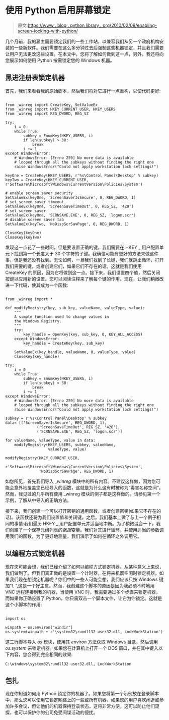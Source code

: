 # 使用 Python 启用屏幕锁定

> 原文:[https://www . blog . python library . org/2010/02/09/enabling-screen-locking-with-python/](https://www.blog.pythonlibrary.org/2010/02/09/enabling-screen-locking-with-python/)

几个月前，我的雇主需要锁定我们的一些工作站，以兼容我们从另一个政府机构安装的一些新软件。我们需要在这么多分钟过去后强制这些机器锁定，并且我们需要让用户无法更改这些设置。在本文中，您将了解如何做到这一点，另外，我还将向您展示如何使用 Python 按需锁定您的 Windows 机器。

## 黑进注册表锁定机器

首先，我们来看看我的原始脚本，然后我们将对它进行一点重构，以使代码更好:

```

from _winreg import CreateKey, SetValueEx
from _winreg import HKEY_CURRENT_USER, HKEY_USERS
from _winreg import REG_DWORD, REG_SZ

try:
    i = 0
    while True:
        subkey = EnumKey(HKEY_USERS, i)
        if len(subkey) > 30:
            break
        i += 1
except WindowsError:
    # WindowsError: [Errno 259] No more data is available
    # looped through all the subkeys without finding the right one
    raise WindowsError("Could not apply workstation lock settings!")

keyOne = CreateKey(HKEY_USERS, r'%s\Control Panel\Desktop' % subkey)
keyTwo = CreateKey(HKEY_CURRENT_USER, r'Software\Microsoft\Windows\CurrentVersion\Policies\System')

# enable screen saver security
SetValueEx(keyOne, 'ScreenSaverIsSecure', 0, REG_DWORD, 1)
# set screen saver timeout
SetValueEx(keyOne, 'ScreenSaveTimeOut', 0, REG_SZ, '420')
# set screen saver
SetValueEx(keyOne, 'SCRNSAVE.EXE', 0, REG_SZ, 'logon.scr')
# disable screen saver tab
SetValueEx(keyTwo, 'NoDispScrSavPage', 0, REG_DWORD, 1)

CloseKey(keyOne)
CloseKey(keyTwo)

```

发现这一点花了一些时间，但是要设置正确的键，我们需要在 HKEY _ 用户配置单元下找到第一个长度大于 30 个字符的子键。我确信可能有更好的方法来做这件事，但是我还没有找到。无论如何，一旦我们找到了长键，我们就跳出循环，打开我们需要的键，或者创建它们，如果它们不存在的话。这就是我们使用 CreateKey 的原因，因为它将做到这一点。接下来，我们设置四个值，然后关闭按键以应用新的设置。您可以阅读注释来了解每个键的作用。现在，让我们稍微改进一下代码，使其成为一个函数:

```

from _winreg import *

def modifyRegistry(key, sub_key, valueName, valueType, value):
    """
    A simple function used to change values in
    the Windows Registry.
    """
    try:
        key_handle = OpenKey(key, sub_key, 0, KEY_ALL_ACCESS)
    except WindowsError:
        key_handle = CreateKey(key, sub_key)

    SetValueEx(key_handle, valueName, 0, valueType, value)
    CloseKey(key_handle)

try:
    i = 0
    while True:
        subkey = EnumKey(HKEY_USERS, i)
        if len(subkey) > 30:
            break
        i += 1
except WindowsError:
    # WindowsError: [Errno 259] No more data is available
    # looped through all the subkeys without finding the right one
    raise WindowsError("Could not apply workstation lock settings!")

subkey = r'%s\Control Panel\Desktop' % subkey
data= [('ScreenSaverIsSecure', REG_DWORD, 1),
              ('ScreenSaveTimeOut', REG_SZ, '420'),
              ('SCRNSAVE.EXE', REG_SZ, 'logon.scr')]

for valueName, valueType, value in data:
    modifyRegistry(HKEY_USERS, subkey, valueName, 
                   valueType, value)

modifyRegistry(HKEY_CURRENT_USER,
               r'Software\Microsoft\Windows\CurrentVersion\Policies\System',
               'NoDispScrSavPage', REG_DWORD, 1)

```

如您所见，首先我们导入 *_winreg* 模块中的所有内容。不建议这样做，因为您可能会意外地覆盖您已经导入的函数，这就是为什么这有时被称为“毒害名称空间”。然而，我见过的几乎所有使用 _winreg 模块的例子都是这样做的。请参见第一个示例，了解从中导入的正确方法。

接下来，我们创建一个可以打开密钥的通用函数，或者创建密钥(如果它不存在的话)。该函数还将为我们设置值和关闭键。之后，我们基本上做了与上一个例子相同的事情:我们遍历 HKEY _ 用户配置单元并适当地中断。为了稍微混合一下，我们创建了一个保存元组列表的*数据*变量。我们对其进行循环，并使用适当的参数调用我们的函数，为了更好地测量，我们演示了如何在循环之外调用它。

## 以编程方式锁定机器

现在您可能会想，我们已经介绍了如何以编程方式锁定机器。从某种意义上来说，我们做到了。但我们真正做的是设置一个计时器，在将来机器空闲时锁定机器。如果我们现在想锁定机器呢？你们中的一些人可能会想，我们应该只按 Windows 键加“L ”,这是一个好主意。然而，我创建这个脚本的原因是因为我必须不时地用 VNC 远程连接到我的机器，当使用 VNC 时，我需要通过多个步骤来锁定机器，而如果你正确设置了 Python，你只需双击一个脚本文件，让它为你锁定。这就是这个小脚本的作用:

```

import os

winpath = os.environ["windir"]
os.system(winpath + r'\system32\rundll32 user32.dll, LockWorkStation')

```

这三行脚本导入 *os* 模块，使用其 *environ* 方法获取 Windows 目录，然后调用 *os.system* 来锁定机器。如果您在计算机上打开一个 DOS 窗口，并在其中键入以下内容，您会得到完全相同的效果:

 `C:\windows\system32\rundll32 user32.dll, LockWorkStation` 

## 包扎

现在你知道如何用 Python 锁定你的机器了。如果您将第一个示例放在登录脚本中，那么您可以使用它锁定网络上的一些或所有机器。如果您的用户喜欢闲逛或参加许多会议，但让他们的机器保持登录状态，这将非常方便。这可以防止他们窥探，也可以保护你的公司免受间谍活动的侵扰。